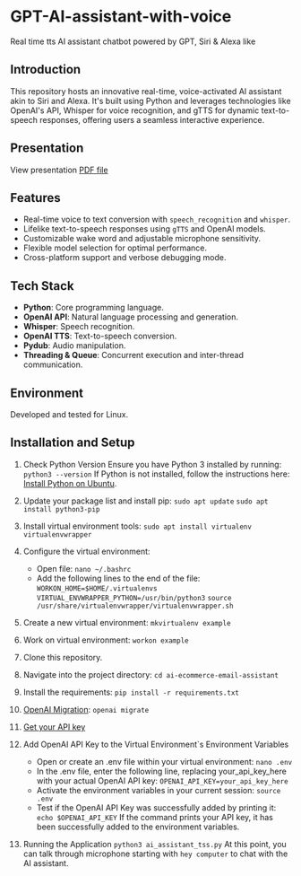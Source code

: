 # GPT-AI-assistant-with-voice

Real time tts AI assistant chatbot powered by GPT, Siri & Alexa like

## Introduction

This repository hosts an innovative real-time, voice-activated AI assistant akin to Siri and Alexa. It's built using Python and leverages technologies like OpenAI's API, Whisper for voice recognition, and gTTS for dynamic text-to-speech responses, offering users a seamless interactive experience.

## Presentation

View presentation [PDF file](https://drive.google.com/file/d/1D2QIj9gxbgtZr7XqDUit6bXt9oS_KhiD/view?usp=share_link)

## Features

- Real-time voice to text conversion with `speech_recognition` and `whisper`.
- Lifelike text-to-speech responses using `gTTS` and OpenAI models.
- Customizable wake word and adjustable microphone sensitivity.
- Flexible model selection for optimal performance.
- Cross-platform support and verbose debugging mode.

## Tech Stack

- **Python**: Core programming language.
- **OpenAI API**: Natural language processing and generation.
- **Whisper**: Speech recognition.
- **OpenAI TTS**: Text-to-speech conversion.
- **Pydub**: Audio manipulation.
- **Threading & Queue**: Concurrent execution and inter-thread communication.

## Environment

Developed and tested for Linux.

## Installation and Setup

1. Check Python Version
   Ensure you have Python 3 installed by running:
   `python3 --version`
   If Python is not installed, follow the instructions here: [Install Python on Ubuntu](https://www.makeuseof.com/install-python-ubuntu/).

2. Update your package list and install pip:
   `sudo apt update`
   `sudo apt install python3-pip`

3. Install virtual environment tools:
   `sudo apt install virtualenv virtualenvwrapper`

4. Configure the virtual environment:

   - Open file:
     `nano ~/.bashrc`
   - Add the following lines to the end of the file:
     `WORKON_HOME=$HOME/.virtualenvs`
     `VIRTUAL_ENVWRAPPER_PYTHON=/usr/bin/python3`
     `source /usr/share/virtualenvwrapper/virtualenvwrapper.sh`

5. Create a new virtual environment:
   `mkvirtualenv example`

6. Work on virtual environment:
   `workon example`

7. Clone this repository.

8. Navigate into the project directory:
   `cd ai-ecommerce-email-assistant`

9. Install the requirements:
   `pip install -r requirements.txt`

10. [OpenAI Migration](https://github.com/openai/openai-python/discussions/742):
    `openai migrate`

11. [Get your API key](https://beta.openai.com/account/api-keys)

12. Add OpenAI API Key to the Virtual Environment`s Environment Variables

    - Open or create an .env file within your virtual environment:
      `nano .env`
    - In the .env file, enter the following line, replacing your_api_key_here with your actual OpenAI API key:
      `OPENAI_API_KEY=your_api_key_here`
    - Activate the environment variables in your current session:
      `source .env`
    - Test if the OpenAI API Key was successfully added by printing it:
      `echo $OPENAI_API_KEY`
      If the command prints your API key, it has been successfully added to the environment variables.

13. Running the Application
    `python3 ai_assistant_tss.py`
    At this point, you can talk through microphone starting with `hey computer` to chat with the AI assistant.
